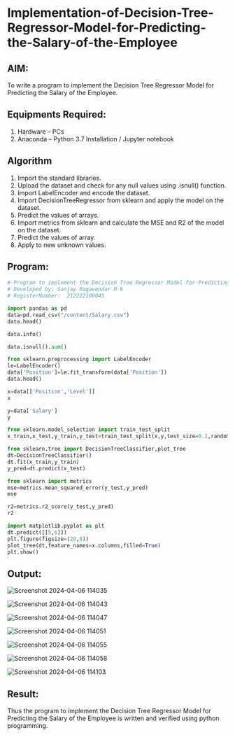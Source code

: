 # Implementation-of-Decision-Tree-Regressor-Model-for-Predicting-the-Salary-of-the-Employee

## AIM:
To write a program to implement the Decision Tree Regressor Model for Predicting the Salary of the Employee.

## Equipments Required:
1. Hardware – PCs
2. Anaconda – Python 3.7 Installation / Jupyter notebook

## Algorithm
1. Import the standard libraries.
2. Upload the dataset and check for any null values using .isnull() function.
3. Import LabelEncoder and encode the dataset.
4. Import DecisionTreeRegressor from sklearn and apply the model on the dataset.
5. Predict the values of arrays.
6. Import metrics from sklearn and calculate the MSE and R2 of the model on the dataset.
7. Predict the values of array.
8. Apply to new unknown values.

## Program:
```py
# Program to implement the Decision Tree Regressor Model for Predicting the Salary of the Employee.
# Developed by: Sanjay Ragavendar M K
# RegisterNumber:  212222100045
```
```py
import pandas as pd
data=pd.read_csv("/content/Salary.csv")
data.head()
```
```py
data.info()
```
```py
data.isnull().sum()
```
```py
from sklearn.preprocessing import LabelEncoder
le=LabelEncoder()
data['Position']=le.fit_transform(data['Position'])
data.head()
```
```py
x=data[['Position','Level']]
x
```
```py
y=data['Salary']
y
```
```py
from sklearn.model_selection import train_test_split
x_train,x_test,y_train,y_test=train_test_split(x,y,test_size=0.2,random_state=2)
```
```py
from sklearn.tree import DecisionTreeClassifier,plot_tree
dt=DecisionTreeClassifier()
dt.fit(x_train,y_train)
y_pred=dt.predict(x_test)
```
```py
from sklearn import metrics
mse=metrics.mean_squared_error(y_test,y_pred)
mse
```
```py
r2=metrics.r2_score(y_test,y_pred)
r2
```
```py
import matplotlib.pyplot as plt
dt.predict([[5,6]])
plt.figure(figsize=(20,8))
plot_tree(dt,feature_names=x.columns,filled=True)
plt.show()
```

## Output:

![Screenshot 2024-04-06 114035](https://github.com/rohithprem18/Implementation-of-Decision-Tree-Regressor-Model-for-Predicting-the-Salary-of-the-Employee/assets/146315115/69666c35-6fac-4e88-8d42-0119bdb0ce89)

![Screenshot 2024-04-06 114043](https://github.com/rohithprem18/Implementation-of-Decision-Tree-Regressor-Model-for-Predicting-the-Salary-of-the-Employee/assets/146315115/2de5b878-0b66-42c0-bac7-cb3a9b6fba0d)

![Screenshot 2024-04-06 114047](https://github.com/rohithprem18/Implementation-of-Decision-Tree-Regressor-Model-for-Predicting-the-Salary-of-the-Employee/assets/146315115/19e992d1-f22c-4492-a088-760d25dc607f)

![Screenshot 2024-04-06 114051](https://github.com/rohithprem18/Implementation-of-Decision-Tree-Regressor-Model-for-Predicting-the-Salary-of-the-Employee/assets/146315115/17415255-3f43-4983-8cd6-337e31da5153)

![Screenshot 2024-04-06 114055](https://github.com/rohithprem18/Implementation-of-Decision-Tree-Regressor-Model-for-Predicting-the-Salary-of-the-Employee/assets/146315115/8e9b12d9-c5a6-4608-ab3a-eea15dc71a74)

![Screenshot 2024-04-06 114058](https://github.com/rohithprem18/Implementation-of-Decision-Tree-Regressor-Model-for-Predicting-the-Salary-of-the-Employee/assets/146315115/798096c3-f0a1-4a08-8643-68ed09c7d2e0)

![Screenshot 2024-04-06 114103](https://github.com/rohithprem18/Implementation-of-Decision-Tree-Regressor-Model-for-Predicting-the-Salary-of-the-Employee/assets/146315115/7c815154-c5c4-423a-b089-c2aed30ab908)


## Result:
Thus the program to implement the Decision Tree Regressor Model for Predicting the Salary of the Employee is written and verified using python programming.
